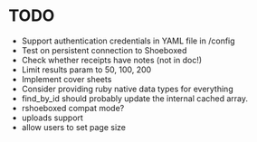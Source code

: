 # TODO

* Support authentication credentials in YAML file in /config
* Test on persistent connection to Shoeboxed
* Check whether receipts have notes (not in doc!)
* Limit results param to 50, 100, 200
* Implement cover sheets
* Consider providing ruby native data types for everything
* find\_by\_id should probably update the internal cached array.
* rshoeboxed compat mode?
* uploads support
* allow users to set page size